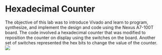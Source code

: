 # Hexadecimal Counter

The objective of this lab was to introduce Vivado and learn to program, synthesize, and implement the design and code using the Nexus A7-100T board. The code involved a hexadecimal counter that was modified to reposition the counter on display using the switches on the board. Another set of switches represented the hex bits to change the value of the counter.
![](https://github.com/dsmith15/CPE487-DSD/blob/main/Labs/Vivado%20Lab%201/DSD%20Lab%201%20Gif.gif)
